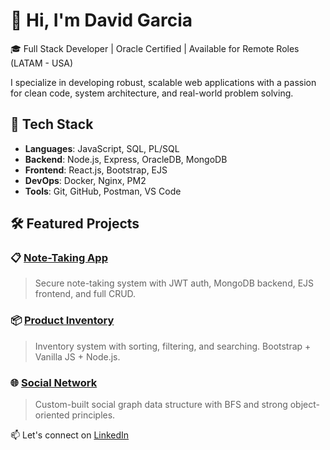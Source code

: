 # 👋 Hi, I'm David Garcia

🎓 Full Stack Developer | Oracle Certified | Available for Remote Roles (LATAM - USA)

I specialize in developing robust, scalable web applications with a passion for clean code, system architecture, and real-world problem solving.

## 🚀 Tech Stack
- **Languages**: JavaScript, SQL, PL/SQL
- **Backend**: Node.js, Express, OracleDB, MongoDB
- **Frontend**: React.js, Bootstrap, EJS
- **DevOps**: Docker, Nginx, PM2
- **Tools**: Git, GitHub, Postman, VS Code

## 🛠️ Featured Projects

### 📋 [Note-Taking App](https://github.com/davgar2023/note-taking-app)
> Secure note-taking system with JWT auth, MongoDB backend, EJS frontend, and full CRUD.

### 📦 [Product Inventory](https://github.com/davgar2023/product-inventory)
> Inventory system with sorting, filtering, and searching. Bootstrap + Vanilla JS + Node.js.

### 🌐 [Social Network](https://github.com/davgar2023/social-network)
> Custom-built social graph data structure with BFS and strong object-oriented principles.

📫 Let's connect on [LinkedIn](www.linkedin.com/in/david-garcia-melgar-dev)

